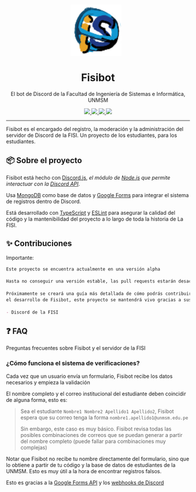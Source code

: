 
<div align="center">
    <img src="./public/botprofile.png" width=140 height=140 style="margin-right: 12px;"/>
    <h1>Fisibot</h1>
    <p align="center">
        El bot de Discord de la Facultad de Ingeniería de Sistemas e Informática, UNMSM
    </p>
    <p>
        <a href="https://discord.js.org/">
            <img src="https://img.shields.io/static/v1?label=Made%20with&message=Discord.js&color=5865F2&logo=Discord&logoColor=white&labelColor=black"/>
        </a>
        <a href="https://railway.app/">
            <img src="https://img.shields.io/static/v1?label=hosted by&message=railway.app&logo=Railway&logoColor=white&labelColor=black&color=755494"/>
        </a>
        <a href="https://github.com/fisibot/fisibot">
            <img src="https://img.shields.io/github/package-json/v/fisibot/fisibot?labelColor=black&color=8a4641"/>
        </a>
        <a href="https://discord.io/fisi">
            <img src="https://discordapp.com/api/guilds/1031664179993657375/widget.png?style=shield"/>
        </a>
    </p>
</div>
  
---

Fisibot es el encargado del registro, la moderación y la administración
del servidor de Discord de la FISI. Un proyecto de los estudiantes,
para los estudiantes.

## 📦️ Sobre el proyecto

Fisibot está hecho con [Discord.js](https://discord.js.org/),
_el módulo de [Node.js](https://nodejs.org/en/) que permite interactuar
con la [Discord API](https://discord.com/developers/docs/intro)_.

Usa [MongoDB](https://www.mongodb.com/) como base de datos y
[Google Forms](https://www.google.com/forms/about/) para integrar
el sistema de registros dentro de Discord.

Está desarrollado con [TypeScript](https://www.typescriptlang.org/) y
[ESLint](https://eslint.org/) para asegurar la calidad del código y
la mantenibilidad del proyecto a lo largo de toda la historia de La FISI.


## ✨ Contribuciones

Importante:
```md
Este proyecto se encuentra actualmente en una versión alpha

Hasta no conseguir una versión estable, las pull requests estarán desactivadas

Próximamente se creará una guía más detallada de cómo podrás contribuir con
el desarrollo de Fisibot, este proyecto se mantendrá vivo gracias a sus contribuidores

- Discord de la FISI
```

## ❓️ FAQ

Preguntas frecuentes sobre Fisibot y el servidor de la FISI

### ¿Cómo funciona el sistema de verificaciones?

Cada vez que un usuario envía un formulario, Fisibot recibe los
datos necesarios y empieza la validación

El nombre completo y el correo institucional del estudiante deben coincidir
de alguna forma, esto es:

> Sea el estudiante `Nombre1 Nombre2 Apellido1 Apellido2`, Fisibot espera
> que su correo tenga la forma `nombre1.apellido1@unmsm.edu.pe`
> 
> Sin embargo, este caso es muy básico. Fisibot revisa todas las posibles
> combinaciones de correos que se puedan generar a partir del nombre completo
> (puede fallar para combinaciones muy complejas)

Notar que Fisibot no recibe tu nombre directamente del formulario, sino que
lo obtiene a partir de tu código y la base de datos de estudiantes de la UNMSM.
Esto es muy útil a la hora de encontrar registros falsos.

Esto es gracias a la [Google Forms API](https://developers.google.com/forms)
y los [webhooks de Discord](https://support.discord.com/hc/en-us/articles/228383668-Intro-to-Webhooks)
